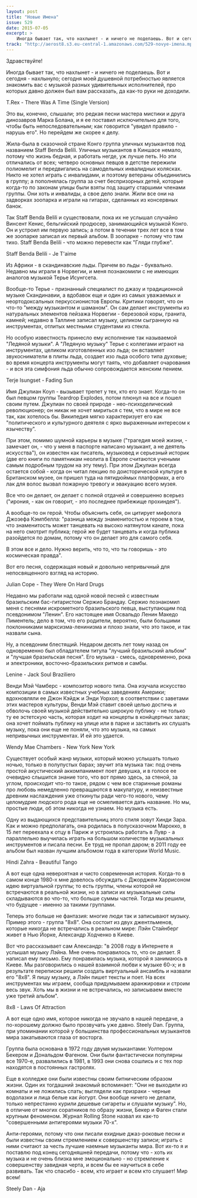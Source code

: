 ```yaml
---
layout: post
title: "Новые Имена"
issue: 529
date: 2015-07-05
excerpt: >
    Иногда бывает так, что нахлынет - и ничего не поделаешь. Вот и сегодня - нахлынуло; сегодня моей душевной потребностью является знакомить вас с музыкой разных удивительных исполнителей, про которых давно должен был вам рассказать, да как-то руки не доходили.
track: "http://aerost8.s3.eu-central-1.amazonaws.com/529-novye-imena.mp3"
---
```


Здравствуйте!

Иногда бывает так, что нахлынет - и ничего не поделаешь. Вот и сегодня - нахлынуло; сегодня моей душевной потребностью является знакомить вас с музыкой разных удивительных исполнителей, про которых давно должен был вам рассказать, да как-то руки не доходили.

T.Rex - There Was A Time (Single Version)

Это вы, конечно, слышали; это редкая песни мастера мистики и друга динозавров Марка Болана, и я ее поставил исключительно для того, чтобы быть непоследовательным; как говорится "увидел правило - нарушь его". Но перейдем же скорее к делу.

Жила-была в сказочной стране Конго группа уличных музыкантов под названием Staff Benda Belili. Уличных музыкантов в Киншасе немало, потому что жизнь бедная, и работать негде, уж лучше петь. Но эти отличались от всех; четверо основных певцов в детстве пережили полиомелит и передвигались на самодельных инвалидных колясках. Никто не хотел играть с инвалидами, и поэтому ветераны объединились в группу; а пополнялась группа за счет беспризорных детей, которые когда-то по законам улицы были взяты под защиту старшими членами группы. Они хоть и инвалиды, а свое дело знали. Жили все они на задворках зоопарка и играли на гитарах, сделанных из консервных банок.

Так Staff Benda Belili и существовали, пока их не услышал случайно Винсент Кенис, бельгийский продюсер, занимающийся музыкой Конго. Он и устроил им первую запись; а потом в течении трех лет все в том же зоопарке записал их первый альбом. В зоопарке - потому что там тихо. Staff Benda Belili - что можно перевести как "Гляди глубже".

Staff Benda Belili - Je T'aime

Из Африки - в скандинавские льды. Причем во льды - буквально. Недавно мы играли в Норвегии, и меня познакомили с не имеющих аналогов музыкой Терье Исунгсета.

Вообще-то Терье - признанный специалист по джазу и традиционной музыке Скандинавии, а вдобавок еще и один из самых уважаемых и неортодоксальных перкуссионистов Европы. Критики говорят, что он что-то "между музыкантом и шаманом". Он сам делает инструменты из натуральных элементов пейзажа Норвегии - березовой коры, гранита, камней; недавно в Таллине записал музыку, целиком сыгранную на инструментах, отлитых местными студентами из стекла.

Но особую известность принесло ему исполнение так называемой "Ледяной музыки". А "Ледяную музыку" Терье с коллегами играют на инструментах, целиком изготовленных изо льда; он вставляет звукосниматели в плиты льда, создает изо льда особого типа духовые; во время концерта инструменты могут таять, что добавляет очарования - и вся эта симфония льда обычно сопровождается женским пением.

Terje Isungset - Fading Sun

Имя Джулиан Коуп - вызывает трепет у тех, кто его знает. Когда-то он был певцом группы Teardrop Explodes, потом плюнул на все и пошел своим путем. Джулиан по своей природе - нео-психоделический революционер; он никак не хочет мириться с тем, что в мире не все так, как хотелось бы. Википедия мягко характеризует его как "политического и культурного деятеля с ярко выраженным интересом к язычеству".

При этом, помимо шумной карьеры в музыке ("трагедия моей жизни, - замечает он, - что у меня в паспорте написано музыкант, а не деятель искусства"), он известен как писатель, музыковед и серьезный историк (две его книги по памятникам неолита в Европе считаются учеными самым подробным трудом на эту тему). При этом Джулиан всегда остается собой - когда он читал лекцию по доисторической культуре в Британском музее, он пришел туда на пятидюймых платформах, а его лак для волос вызвал пожарную тревогу и эвакуацию всего музея.

Все что он делает, он делает с полной отдачей и совершенно всерьез ("ирония, - как он говорит, - это последнее прибежище прохиндея").

А вообще-то он герой. Чтобы объяснить себя, он цитирует мифолога Джозефа Кэмпбелла: "разница между знаменитостью и героем в том, что знаменитость может танцевать на высоко натянутом канате, пока на него смотрит публика; герой же будет танцевать и когда публика разойдется по домам, потому что он делает это для самого себя.

В этом все и дело. Нужно верить, что то, что ты говоришь - это космическая правда".

Вот его песня, содержащая новый и довольно непривычный для непосвященного взгляд на историю.

Julian Cope - They Were On Hard Drugs

Недавно мы работали над одной новой песней с известным бразильским бас-гитаристом Сержио Брандау. Сержио познакомил меня с песнями искрометного бразильского певца, выступающим под псевдонимом "Ленин". Его настоящее имя Освальдо Ленин Македо Пиментель; дело в том, что его родители, вероятно, были большими поклонниками марксизма-ленинизма и плохо знали, что это такое, и так назвали сына.

Ну, а псевдоним блестящий. Недаром десять лет тому назад он одновременно был обладателем титула "лучший бразильский альбом" и "лучшая бразильская песня". Его музыка - смесь, одновременно, рока и электроники, восточно-бразильских ритмов и самбы.

Lenine - Jack Soul Braziliero

Венди Мэй Чамберс - композитор нового типа. Она изучала искусство композиции в самых известных учебных заведениях Америки; вдохновляли ее Джон Кэйдж и Энди Уорхол; в соответствии с заветами этих мастеров культуры, Венди Мэй ставит своей целью достичь и обволочь своей музыкой действительно широкую публику - не только ту ее эстетскую часть, которая ходит на концерты в конйцертных залах; она хочет поймать публику на улице или в парке и заставить их слушать музыку, пока они еще не поняли, что это музыка, на самых непривычных инструментах. И ей это удается.

Wendy Mae Chambers - New York New York

Существует особый жанр музыки, который можно услышать только ночью, только в полупустых барах; звучит эта музыка так: под очень простой акустический аккомпанимент поет девушка, и в голосе ее очевидно слышится знание того, что вот прямо здесь, за стеной, за углом, происходит что-то такое, рядом с чем все старинные романы про любовь немедленно превращаются в макулатуру, и неизвестные древним наслаждения уже откинуты ради чего-то нового, чему целомудрие людского рода еще не осмеливается дать название. Но мы, простые люди, об этом никогда не узнаем. Но музыка есть.

Одну из выдающихся представительниц этого стиля зовут Хинди Зара. Как и можно предполагать, она родилась в полусказочном Марокко, в 15 лет переехала к отцу в Париж и устроилась работать в Лувр - а параллельно выучилась играть на большом количестве музыкальных инструментов и писала песни. Ее труд не пропал даром; в 2011 году ее альбом был назван лучшим альбомом года в категории World Music.

Hindi Zahra - Beautiful Tango

А вот еще одна невероятная и чисто современная история. Когда-то в самом конце 1980-х мне довелось обсуждать с Джорджем Харрисоном идею виртуальной группы; то есть группы, члены которой не встречаются в реальной жизни, но в записи их музыкальные силы складываются во что-то, что больше суммы частей. Тогда мы решили, что будущее - именно за такими группами.

Теперь это больше не фантазия: многие люди так и записывают музыку. Пример этого - группа "8х8". Она состоит из двух джентльменов, которые никогда не встречались в реальном мире: Лэйн Стайнберг живет в Нью Йорке, Александр Ходченко в Киеве.

Вот что рассказывает сам Александр: "в 2008 году в Интернете я услышал музыку Лэйна. Мне очень понравилось то, что он делает. Я написал ему письмо. Ему понравилась музыка, которой я занимаюсь в Киеве. Мы разговорились о нашей взаимной любви к музыке 60-х; и в результате переписки решили создать виртуальный ансамбль и назвали его "8х8". Я пишу музыку, а Лэйн пишет тексты и поет. На всех инструментах мы играем, сообща придумываем аранжировки и строим весь звук. Хоть мы в жизни и не встречались, но записываем вместе уже третий альбом".

8x8 - Laws Of Attraction

А вот еще одно имя, которое никогда не звучало в нашей передаче, а по-хорошему должно было прозвучать уже давно. Steely Dan. Группа, при упоминании которой у большинства профессиональных музыкантов мира закатываются глаза от восторга.

Группа была основана в 1972 году двумя музыкантами: Уолтером Бекером и Дональдом Фагеном. Они были фантастически популярны все 1970-е, развалились в 1981, в 1993 они снова сошлись и с тех пор находятся в постоянных гастролях.

Еще в колледже они были известны своим битническим образом жизни. Один их тогдашний знакомый вспоминает: "Они не выходили из комнаты и не ложились спать; выглядели как призраки - черные водолазки и лица белые как йогурт. Они вообще ничего не делали, только непрестанно курили дешевые сигареты и слушали музыку". Но, в отличие от многих соратников по образу жизни, Бекер и Фаген стали крупным феноменом. Журнал Rolling Stone назвал их как-то "совершенными антигероями музыки 70-х".

Анти-героями, потому что они писали ехидные джаз-роковые песни и были известны своим стремлением к совершенству записи; играть с ними считают за честь лучшие наемные музыканты мира. Вот их-то я и поставлю под конец сегодняшней передачи, потому что - хоть их музыка и не очень близка мне эмоционально - но стремление к совершенству завидная черта, и всем бы ее научиться в себе развивать. Так что спасибо - всем, кто играет и всем кто слушает! Мир всем!

Steely Dan - Aja
